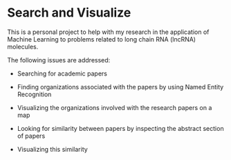 # Search and Visualize

This is a personal project to help with my research in the application of Machine Learning to problems related to long chain RNA (lncRNA) molecules.

The following issues are addressed:

- Searching for academic papers

- Finding organizations associated with the papers by using Named Entity Recognition

- Visualizing the organizations involved with the research papers on a map

- Looking for similarity between papers by inspecting the abstract section of papers

- Visualizing this similarity



